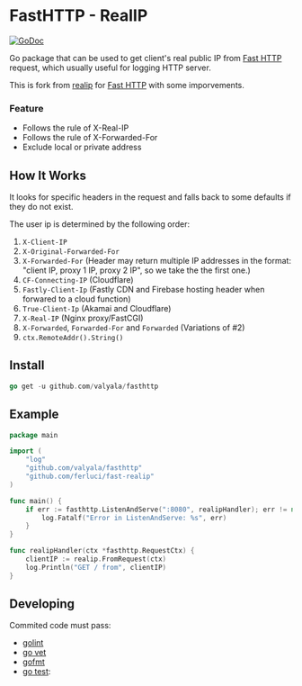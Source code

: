 # FastHTTP - RealIP

[![GoDoc](https://godoc.org/github.com/ferluci/fast-realip?status.svg)](https://godoc.org/github.com/ferluci/fast-realip)

Go package that can be used to get client's real public IP from [Fast HTTP](https://github.com/valyala/fasthttp) request, which usually useful for logging HTTP server.

This is fork from [realip](https://github.com/tomasen/realip) for [Fast HTTP](https://github.com/valyala/fasthttp) with some imporvements.
### Feature

* Follows the rule of X-Real-IP
* Follows the rule of X-Forwarded-For
* Exclude local or private address


## How It Works

It looks for specific headers in the request and falls back to some defaults if they do not exist.

The user ip is determined by the following order:

1. `X-Client-IP`
2. `X-Original-Forwarded-For`
3. `X-Forwarded-For` (Header may return multiple IP addresses in the format: "client IP, proxy 1 IP, proxy 2 IP", so we take the the first one.)
4. `CF-Connecting-IP` (Cloudflare)
5. `Fastly-Client-Ip` (Fastly CDN and Firebase hosting header when forwared to a cloud function)
6. `True-Client-Ip` (Akamai and Cloudflare)
7. `X-Real-IP` (Nginx proxy/FastCGI)
8. `X-Forwarded`, `Forwarded-For` and `Forwarded` (Variations of #2)
9. `ctx.RemoteAddr().String()`

## Install
```go
go get -u github.com/valyala/fasthttp
```
## Example

```go
package main

import (
    "log"
    "github.com/valyala/fasthttp"
    "github.com/ferluci/fast-realip"
)

func main() {
    if err := fasthttp.ListenAndServe(":8080", realipHandler); err != nil {
        log.Fatalf("Error in ListenAndServe: %s", err)
    }
}

func realipHandler(ctx *fasthttp.RequestCtx) {
    clientIP := realip.FromRequest(ctx)
    log.Println("GET / from", clientIP)
}


```

## Developing

Commited code must pass:

* [golint](https://github.com/golang/lint)
* [go vet](https://godoc.org/golang.org/x/tools/cmd/vet)
* [gofmt](https://golang.org/cmd/gofmt)
* [go test](https://golang.org/cmd/go/#hdr-Test_packages):
